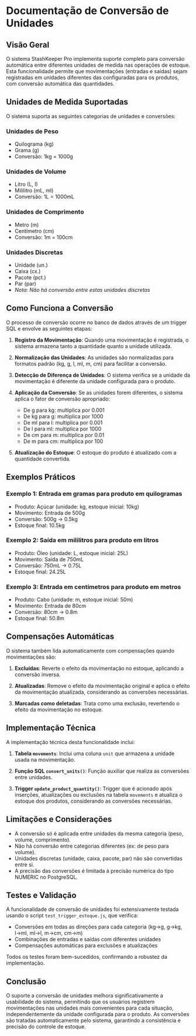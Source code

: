 # Documentação de Conversão de Unidades

## Visão Geral

O sistema StashKeeper Pro implementa suporte completo para conversão automática entre diferentes unidades de medida nas operações de estoque. Esta funcionalidade permite que movimentações (entradas e saídas) sejam registradas em unidades diferentes das configuradas para os produtos, com conversão automática das quantidades.

## Unidades de Medida Suportadas

O sistema suporta as seguintes categorias de unidades e conversões:

### Unidades de Peso
- Quilograma (kg)
- Grama (g)
- Conversão: 1kg = 1000g

### Unidades de Volume
- Litro (L, l)
- Mililitro (mL, ml)
- Conversão: 1L = 1000mL

### Unidades de Comprimento
- Metro (m)
- Centímetro (cm)
- Conversão: 1m = 100cm

### Unidades Discretas
- Unidade (un.)
- Caixa (cx.)
- Pacote (pct.)
- Par (par)
- *Nota: Não há conversão entre estas unidades discretas*

## Como Funciona a Conversão

O processo de conversão ocorre no banco de dados através de um trigger SQL e envolve as seguintes etapas:

1. **Registro da Movimentação**: Quando uma movimentação é registrada, o sistema armazena tanto a quantidade quanto a unidade utilizada.

2. **Normalização das Unidades**: As unidades são normalizadas para formatos padrão (kg, g, l, ml, m, cm) para facilitar a conversão.

3. **Detecção de Diferença de Unidades**: O sistema verifica se a unidade da movimentação é diferente da unidade configurada para o produto.

4. **Aplicação da Conversão**: Se as unidades forem diferentes, o sistema aplica o fator de conversão apropriado:
   - De g para kg: multiplica por 0.001
   - De kg para g: multiplica por 1000
   - De ml para l: multiplica por 0.001
   - De l para ml: multiplica por 1000
   - De cm para m: multiplica por 0.01
   - De m para cm: multiplica por 100

5. **Atualização do Estoque**: O estoque do produto é atualizado com a quantidade convertida.

## Exemplos Práticos

### Exemplo 1: Entrada em gramas para produto em quilogramas
- Produto: Açúcar (unidade: kg, estoque inicial: 10kg)
- Movimento: Entrada de 500g
- Conversão: 500g → 0.5kg
- Estoque final: 10.5kg

### Exemplo 2: Saída em mililitros para produto em litros
- Produto: Óleo (unidade: L, estoque inicial: 25L)
- Movimento: Saída de 750mL
- Conversão: 750mL → 0.75L
- Estoque final: 24.25L

### Exemplo 3: Entrada em centímetros para produto em metros
- Produto: Cabo (unidade: m, estoque inicial: 50m)
- Movimento: Entrada de 80cm
- Conversão: 80cm → 0.8m
- Estoque final: 50.8m

## Compensações Automáticas

O sistema também lida automaticamente com compensações quando movimentações são:

1. **Excluídas**: Reverte o efeito da movimentação no estoque, aplicando a conversão inversa.

2. **Atualizadas**: Remove o efeito da movimentação original e aplica o efeito da movimentação atualizada, considerando as conversões necessárias.

3. **Marcadas como deletadas**: Trata como uma exclusão, revertendo o efeito da movimentação no estoque.

## Implementação Técnica

A implementação técnica desta funcionalidade inclui:

1. **Tabela `movements`**: Inclui uma coluna `unit` que armazena a unidade usada na movimentação.

2. **Função SQL `convert_units()`**: Função auxiliar que realiza as conversões entre unidades.

3. **Trigger `update_product_quantity()`**: Trigger que é acionado após inserções, atualizações ou exclusões na tabela `movements` e atualiza o estoque dos produtos, considerando as conversões necessárias.

## Limitações e Considerações

- A conversão só é aplicada entre unidades da mesma categoria (peso, volume, comprimento).
- Não há conversão entre categorias diferentes (ex: de peso para volume).
- Unidades discretas (unidade, caixa, pacote, par) não são convertidas entre si.
- A precisão das conversões é limitada à precisão numérica do tipo NUMERIC no PostgreSQL.

## Testes e Validação

A funcionalidade de conversão de unidades foi extensivamente testada usando o script `test_trigger_estoque.js`, que verifica:

- Conversões em todas as direções para cada categoria (kg→g, g→kg, l→ml, ml→l, m→cm, cm→m)
- Combinações de entradas e saídas com diferentes unidades
- Compensações automáticas para exclusões e atualizações

Todos os testes foram bem-sucedidos, confirmando a robustez da implementação.

## Conclusão

O suporte a conversão de unidades melhora significativamente a usabilidade do sistema, permitindo que os usuários registrem movimentações nas unidades mais convenientes para cada situação, independentemente da unidade configurada para o produto. As conversões são tratadas automaticamente pelo sistema, garantindo a consistência e precisão do controle de estoque. 